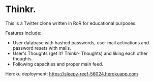 # Thinkr.

This is a Twitter clone written in RoR for educational purposes.

Features include:
* User database with hashed passwords, user mail activations and password resets with mails.
* User's Thoughts (get it? Thinkr- Thoughts) and liking each other thoughts.
* Following capacities and proper main feed.

Heroku deployment: https://sleepy-reef-56024.herokuapp.com
